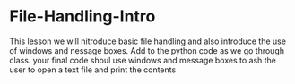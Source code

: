 # File-Handling-Intro
This lesson we will nitroduce basic file handling and also introduce the use of windows and nessage boxes. Add to the python code as we go through class. your final code shoul use windows and message boxes to ash the user to open a text file and print the contents
